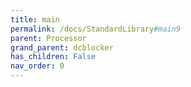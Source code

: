 ```yaml
---
title: main
permalink: /docs/StandardLibrary#main9
parent: Processor
grand_parent: dcblocker
has_children: False
nav_order: 0
---
```

